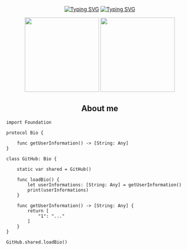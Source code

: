 <p align="center">
<a href="https://git.io/typing-svg"><img src="https://readme-typing-svg.demolab.com?font=Fira+Code&weight=200&size=35&pause=1000&color=00E1F7&center=true&random=false&width=650&lines=%E2%98%85+Install+Package+Files;%5BSwift%5D+iOS+App%2FTweak+Developer;%5BAutoHotKey%5D+Windows+Developer" alt="Typing SVG" /></a>
<a href="https://git.io/typing-svg"><img src="https://readme-typing-svg.demolab.com?font=Fira+Code&weight=200&size=25&duration=10000&pause=500&color=DED2FF&center=true&random=false&width=650&lines=Passion+for+Coding+%3C3" alt="Typing SVG" /></a>
</p>

<p align= "center">
  <img height= "200" src="https://github-readme-stats.vercel.app/api?username=pkgFiles&theme=merko&show_icons=true&include_all_commits=false" />
  <img height= "200" src="https://github-readme-stats.vercel.app/api/top-langs/?username=pkgFiles&theme=merko&layout=compact" />
</p>

<h2 align="center">About me</h2>

```golang
import Foundation

protocol Bio {
    
    func getUserInformation() -> [String: Any]
}

class GitHub: Bio {

    static var shared = GitHub()
    
    func loadBio() {
        let userInformations: [String: Any] = getUserInformation()
        print(userInformations)
    }
    
    func getUserInformation() -> [String: Any] {
        return [
            "1": "..."
        ]
    }
}

GitHub.shared.loadBio()

```
